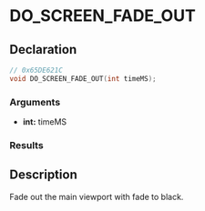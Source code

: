 # DO_SCREEN_FADE_OUT

## Declaration
```cpp
// 0x65DE621C
void DO_SCREEN_FADE_OUT(int timeMS);
```

### Arguments
- **int:** timeMS

### Results

## Description
Fade out the main viewport with fade to black.